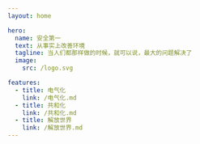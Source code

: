 ```yaml
---
layout: home

hero:
  name: 安全第一
  text: 从事实上改善环境
  tagline: 当人们都那样做的时候，就可以说，最大的问题解决了
  image:
    src: /logo.svg

features:
  - title: 电气化
    link: /电气化.md
  - title: 共和化
    link: /共和化.md
  - title: 解放世界
    link: /解放世界.md
---
```

